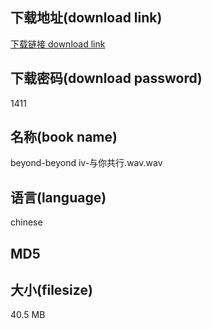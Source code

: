 ## 下载地址(download link)
[下载链接 download link](https://tutu365.netlify.app/?s=beyond-beyond+iv-%E4%B8%8E%E4%BD%A0%E5%85%B1%E8%A1%8C.wav)

## 下载密码(download password)
1411

## 名称(book name)
beyond-beyond iv-与你共行.wav.wav

## 语言(language)
chinese

## MD5


## 大小(filesize)
40.5 MB

